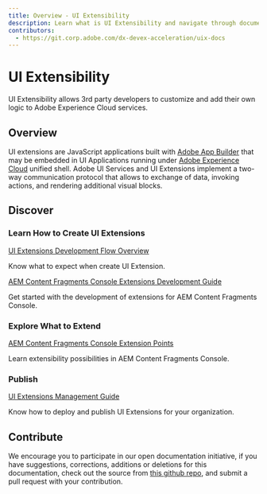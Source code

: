 ```yaml
---
title: Overview - UI Extensibility
description: Learn what is UI Extensibility and navigate through documentation 
contributors:
  - https://git.corp.adobe.com/dx-devex-acceleration/uix-docs
---
```


<Hero slots="heading, text"/> 

# UI Extensibility

UI Extensibility allows 3rd party developers to customize and add their own logic to Adobe Experience Cloud services.

## Overview

UI extensions are JavaScript applications built with [Adobe App Builder](https://developer.adobe.com/app-builder/docs/overview/) that may be embedded in UI Applications running under [Adobe Experience Cloud](https://experience.adobe.com/) unified shell. Adobe UI Services and UI Extensions implement a two-way communication protocol that allows to exchange of data, invoking actions, and rendering additional visual blocks.

## Discover 

<DiscoverBlock slots="heading, link, text"/>

### Learn How to Create UI Extensions

[UI Extensions Development Flow Overview](guides/development/)
    
Know what to expect when create UI Extension.

<DiscoverBlock slots="link, text"/>

[AEM Content Fragments Console Extensions Development Guide](services/aem-cf-console-admin/guides/)
    
Get started with the development of extensions for AEM Content Fragments Console.

<DiscoverBlock slots="heading, link, text"/> 

### Explore What to Extend

[AEM Content Fragments Console Extension Points](services/aem-cf-console-admin/api/) 
     
Learn extensibility possibilities in AEM Content Fragments Console.

<DiscoverBlock slots="heading, link, text"/> 

### Publish

[UI Extensions Management Guide](guides/publication/) 

Know how to deploy and publish UI Extensions for your organization.

## Contribute 

We encourage you to participate in our open documentation initiative, if you have suggestions, corrections, additions 
or deletions for this documentation, check out the source from [this github repo](https://git.corp.adobe.com/dx-devex-acceleration/uix-docs), and submit a pull 
request with your contribution.
